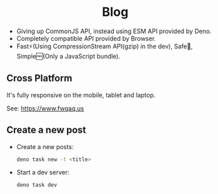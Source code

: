 <div>
  <h1 style="text-align:center"> Blog </h1>
</div>

* Giving up CommonJS API, instead using ESM API provided by Deno.
* Completely compatible API provided by Browser.
* Fast⚡️(Using CompressionStream API(gzip) in the dev), Safe🔐, Simple🆓(Only a JavaScript bundle).

## Cross Platform

It's fully responsive on the mobile, tablet and laptop.

See: <https://www.fwqaq.us>

## Create a new post

* Create a new posts:

   ```bash
   deno task new -t <title>
   ```

* Start a dev server:

   ```bash
   deno task dev
   ```
